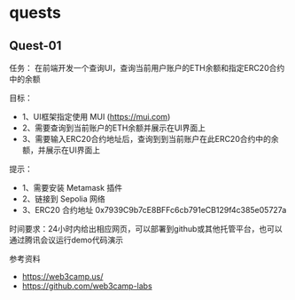 # quests


## Quest-01
任务：
在前端开发一个查询UI，查询当前用户账户的ETH余额和指定ERC20合约中的余额

目标：
- 1、UI框架指定使用 MUI (https://mui.com)
- 2、需要查询到当前账户的ETH余额并展示在UI界面上
- 3、需要输入ERC20合约地址后，查询到到当前账户在此ERC20合约中的余额，并展示在UI界面上

提示：
- 1、需要安装 Metamask 插件
- 2、链接到 Sepolia 网络
- 3、ERC20 合约地址 0x7939C9b7cE8BFFc6cb791eCB129f4c385e05727a

时间要求：24小时内给出相应网页，可以部署到github或其他托管平台，也可以通过腾讯会议运行demo代码演示

参考资料
- https://web3camp.us/
- https://github.com/web3camp-labs
